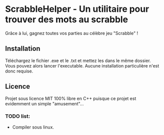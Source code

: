 # ScrabbleHelper - Un utilitaire pour trouver des mots au scrabble
Grâce à lui, gagnez toutes vos parties au célèbre jeu "Scrabble" !

## Installation
Téléchargez le fichier .exe et le .txt et mettez les dans le même dossier. Vous pouvez alors lancer l'executable. Aucune installation particulière n'est donc requise.

## Licence
Projet sous licence MIT 100% libre en C++ puisque ce projet est evidemment un simple "amusement"...

### TODO list:
- Compiler sous linux.
